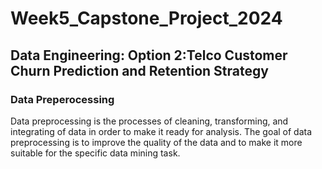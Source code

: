 # Week5_Capstone_Project_2024
## Data Engineering: Option 2:Telco Customer Churn Prediction and Retention Strategy 
### Data Preperocessing
Data preprocessing is the processes of cleaning, transforming, and integrating of data in order to make it ready for analysis. The goal of data preprocessing is to improve the quality of the data and to make it more suitable for the specific data mining task.
